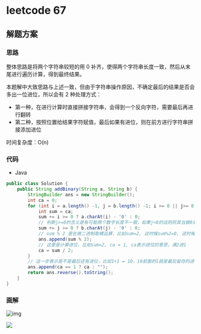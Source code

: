# leetcode 67

## 解题方案

### 思路

整体思路是将两个字符串较短的用 0 补齐，使得两个字符串长度一致，然后从末尾进行遍历计算，得到最终结果。

本题解中大致思路与上述一致，但由于字符串操作原因，不确定最后的结果是否会多出一位进位，所以会有 2 种处理方式：

- 第一种，在进行计算时直接拼接字符串，会得到一个反向字符，需要最后再进行翻转
- 第二种，按照位置给结果字符赋值，最后如果有进位，则在前方进行字符串拼接添加进位

时间复杂度：O(n)

### 代码

- Java

```Java
public class Solution {
    public String addBinary(String a, String b) {
        StringBuilder ans = new StringBuilder();
        int ca = 0;
        for (int i = a.length() -1, j = b.length() -1; i >= 0 || j>= 0 ; i--, j--) {
            int sum = ca;
            sum += i >= 0 ? a.charAt(i) - '0' : 0;
            // 判断j>=0的含义是有可能两个数字长度不一致，如果j<0的话则将其当做0来处理，否则获取其值，也就是 b.charAt(j) - '0'
            sum += j >= 0 ? b.charAt(j) - '0' : 0;
            // sum % 2 是在做二进制取模运算，比如sum=2, 这时候sum%2=0, 这时候将sum%2=0放入结果集
            ans.append(sum % 2);
            // 这里是计算进位，比如sum=2, ca = 1, ca表示进位的意思，满2进1
            ca = sum / 2;
        }
        // 这一步表示是不是最后还有进位，比如1+1 = 10，10前面的1就是最后留存的进位，需要将其放进去
        ans.append(ca == 1 ? ca : "");
        return ans.reverse().toString();
    }
}
```

### 画解

![img](https://pic.leetcode-cn.com/007f565175fe1c249766f08772dd6901ecb730ee7e7327f395ef2a4daf065727-frame_00001.png)

![](https://pic.leetcode-cn.com/66e913a02946c4553de81f942c0fb24ed2aa96cd084e28b456a1483b7753d3e3-frame_00002.png)

